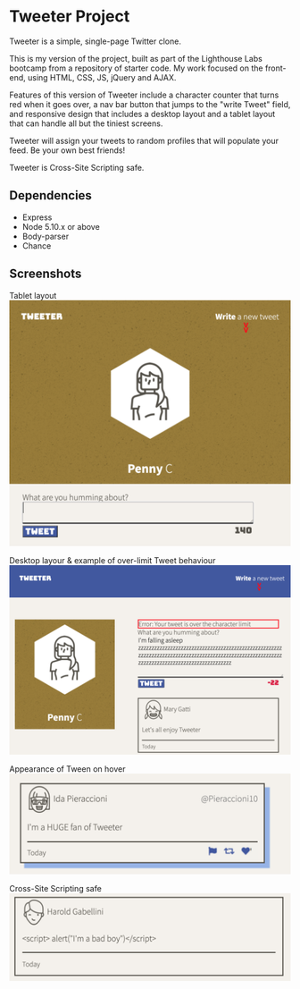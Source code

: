 # Tweeter Project

Tweeter is a simple, single-page Twitter clone.

This is my version of the project, built as part of the Lighthouse Labs bootcamp from a repository of starter code. My work focused on the front-end, using HTML, CSS, JS, jQuery and AJAX.

Features of this version of Tweeter include a character counter that turns red when it goes over, a nav bar button that jumps to the "write Tweet" field, and responsive design that includes a desktop layout and a tablet layout that can handle all but the tiniest screens. 

Tweeter will assign your tweets to random profiles that will populate your feed. Be your own best friends!

Tweeter is Cross-Site Scripting safe.

## Dependencies

- Express
- Node 5.10.x or above
- Body-parser
- Chance

## Screenshots

Tablet layout 
!["Screenshot of homepage with tablet layout"](https://github.com/penny-clark/tweeter/blob/master/docs/homepage-tablet-scale.png)

Desktop layour & example of over-limit Tweet behaviour
!["Screenshot of homepage with desktop layout"](https://github.com/penny-clark/tweeter/blob/master/docs/homepage-desktop-scale.png)

Appearance of Tween on hover
!["Tweet appearance on hover"](https://github.com/penny-clark/tweeter/blob/master/docs/tweet-on-hover.png)

Cross-Site Scripting safe
!["Sorry Harold! Not today!"](https://github.com/penny-clark/tweeter/blob/master/docs/XSS-safe.png)
